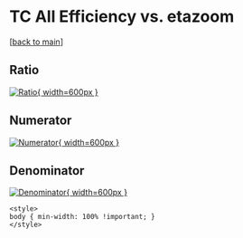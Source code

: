 # TC All Efficiency vs. etazoom

[[back to main](./)]



## Ratio

[![Ratio](../mtv/var/TC_0_eff_stack_etazoom.png){ width=600px }](../mtv/var/TC_0_eff_stack_etazoom.pdf)

## Numerator

[![Numerator](../mtv/num/TC_0_eff_stack_etazoom_num.png){ width=600px }](../mtv/num/TC_0_eff_stack_etazoom_num.pdf)

## Denominator

[![Denominator](../mtv/den/TC_0_eff_stack_etazoom_den.png){ width=600px }](../mtv/den/TC_0_eff_stack_etazoom_den.pdf)


``` {=html}
<style>
body { min-width: 100% !important; }
</style>
```
